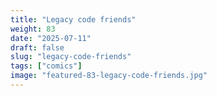 ```yaml
---
title: "Legacy code friends"
weight: 83
date: "2025-07-11"
draft: false
slug: "legacy-code-friends"
tags: ["comics"]
image: "featured-83-legacy-code-friends.jpg"
---
```

